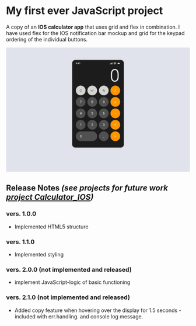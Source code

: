 # My first ever JavaScript project

A copy of an **IOS calculator app** that uses grid and flex in combination. I have used flex for the IOS notification bar mockup and grid for the keypad ordering of the individual buttons.

![preview of a IOS calculator clone](/Design/SnapShot.jpg)

## Release Notes **_(see projects for future work [project Calculator_IOS](https://github.com/users/LegendaryQuill/projects/2))_**

### vers. 1.0.0

- Implemented HTML5 structure

### vers. 1.1.0

- Implemented styling

### vers. 2.0.0 (not implemented and released)

- implement JavaScript-logic of basic functioning

### vers. 2.1.0 (not implemented and released)

- Added copy feature when hovering over the display for 1.5 seconds - included with err.handling. and console log message.
